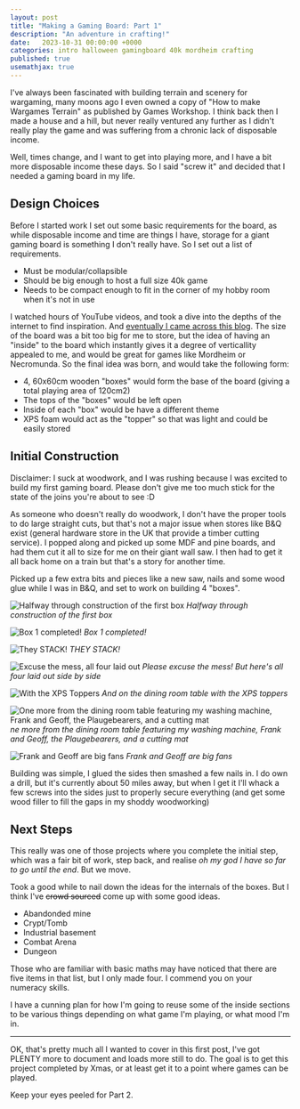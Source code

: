 ```yaml
---
layout: post
title: "Making a Gaming Board: Part 1"
description: "An adventure in crafting!"
date:   2023-10-31 00:00:00 +0000
categories: intro halloween gamingboard 40k mordheim crafting
published: true
usemathjax: true
---
```


I've always been fascinated with building terrain and scenery for wargaming, many moons ago I even owned a copy of "How to make Wargames Terrain" as published by Games Workshop. I think back then I made a house and a hill, but never really ventured any further as I didn't really play the game and was suffering from a chronic lack of disposable income.

Well, times change, and I want to get into playing more, and I have a bit more disposable income these days. So I said "screw it" and decided that I needed a gaming board in my life.

## Design Choices

Before I started work I set out some basic requirements for the board, as while disposable income and time are things I have, storage for a giant gaming board is something I don't really have. So I set out a list of requirements.

- Must be modular/collapsible
- Should be big enough to host a full size 40k game
- Needs to be compact enough to fit in the corner of my hobby room when it's not in use

I watched hours of YouTube videos, and took a dive into the depths of the internet to find inspiration. And [eventually I came across this blog](https://waaaghblog.com/mordheim-board-part-1-the-foundation/). The size of the board was a bit too big for me to store, but the idea of having an "inside" to the board which instantly gives it a degree of verticallity appealed to me, and would be great for games like Mordheim or Necromunda. So the final idea was born, and would take the following form:

- 4, 60x60cm wooden "boxes" would form the base of the board (giving a total playing area of 120cm2)
- The tops of the "boxes" would be left open
- Inside of each "box" would be have a different theme
- XPS foam would act as the "topper" so that was light and could be easily stored 

## Initial Construction

Disclaimer: I suck at woodwork, and I was rushing because I was excited to build my first gaming board. Please don't give me too much stick for the state of the joins you're about to see :D

As someone who doesn't really do woodwork, I don't have the proper tools to do large straight cuts, but that's not a major issue when stores like B&Q exist (general hardware store in the UK that provide a timber cutting service). I popped along and picked up some MDF and pine boards, and had them cut it all to size for me on their giant wall saw. I then had to get it all back home on a train but that's a story for another time.

Picked up a few extra bits and pieces like a new saw, nails and some wood glue while I was in B&Q, and set to work on building 4 "boxes".


![Halfway through construction of the first box](https://i.imgur.com/wfXAzX7.jpg)
*Halfway through construction of the first box*

![Box 1 completed!](https://i.imgur.com/nHP7Msn.jpg)
*Box 1 completed!*

![They STACK!](https://i.imgur.com/8057Oup.jpg)
*THEY STACK!*

![Excuse the mess, all four laid out](https://i.imgur.com/oo6H7wc.jpg)
*Please excuse the mess! But here's all four laid out side by side*

![With the XPS Toppers](https://i.imgur.com/JeznOaX.jpg)
*And on the dining room table with the XPS toppers*

![One more from the dining room table featuring my washing machine, Frank and Geoff, the Plaugebearers, and a cutting mat](https://i.imgur.com/qMnIDBR.jpg)
*ne more from the dining room table featuring my washing machine, Frank and Geoff, the Plaugebearers, and a cutting mat*

![Frank and Geoff are big fans](https://i.imgur.com/qXuwRbR.jpg)
*Frank and Geoff are big fans*

Building was simple, I glued the sides then smashed a few nails in. I do own a drill, but it's currently about 50 miles away, but when I get it I'll whack a few screws into the sides just to properly secure everything (and get some wood filler to fill the gaps in my shoddy woodworking)

## Next Steps

This really was one of those projects where you complete the initial step, which was a fair bit of work, step back, and realise *oh my god I have so far to go until the end*. But we move. 

Took a good while to nail down the ideas for the internals of the boxes. But I think I've ~~crowd sourced~~ come up with some good ideas.

- Abandonded mine
- Crypt/Tomb
- Industrial basement
- Combat Arena
- Dungeon

Those who are familiar with basic maths may have noticed that there are five items in that list, but I only made four. I commend you on your numeracy skills.

I have a cunning plan for how I'm going to reuse some of the inside sections to be various things depending on what game I'm playing, or what mood I'm in.

---

OK, that's pretty much all I wanted to cover in this first post, I've got PLENTY more to document and loads more still to do. The goal is to get this project completed by Xmas, or at least get it to a point where games can be played.

Keep your eyes peeled for Part 2.

